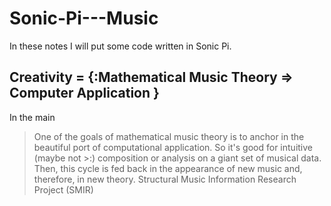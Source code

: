 # Sonic-Pi---Music

In these notes I will put some code written in Sonic Pi.

## Creativity = {:Mathematical Music Theory => Computer Application }

In the main 

>One of the goals of mathematical music theory is to anchor in the beautiful port of computational application. 
>So it's good for intuitive (maybe not >:) composition or analysis on a giant set of musical data. 
>Then, this cycle is fed back in the appearance of new music and, therefore, in new theory. 
>Structural Music Information Research Project (SMIR)
